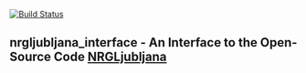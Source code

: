 [![Build Status](https://travis-ci.com/TRIQS/nrgljubljana_interface.svg?token=wfLfVYkGNudjJc1dXgDp&branch=unstable)](https://travis-ci.com/TRIQS/nrgljubljana_interface)

## nrgljubljana_interface - An Interface to the Open-Source Code [NRGLjubljana](https://github.com/rokzitko/nrgljubljana)

